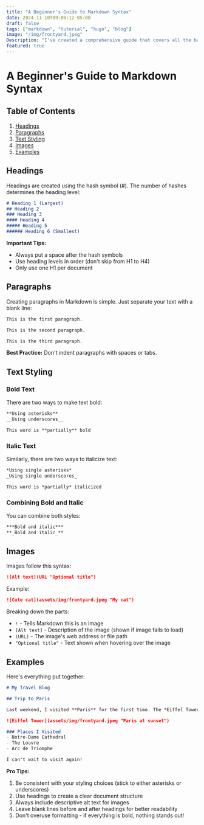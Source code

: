 ```yaml
---
title: "A Beginner's Guide to Markdown Syntax"
date: 2024-11-10T09:06:12-05:00
draft: false
tags: ["markdown", "tutorial", "hugo", "blog"]
image: "/img/frontyard.jpeg"
Description: "I've created a comprehensive guide that covers all the basic Markdown syntax you asked about, with clear examples and best practices. Is there any particular aspect you'd like me to explain in more detail? I can also show you how these elements look when rendered, if that would be helpful."
featured: true
---
```


# A Beginner's Guide to Markdown Syntax

## Table of Contents
1. [Headings](#headings)
2. [Paragraphs](#paragraphs)
3. [Text Styling](#text-styling)
4. [Images](#images)
5. [Examples](#examples)

## Headings

Headings are created using the hash symbol (#). The number of hashes determines the heading level:

```markdown
# Heading 1 (Largest)
## Heading 2
### Heading 3
#### Heading 4
##### Heading 5
###### Heading 6 (Smallest)
```

**Important Tips:**
- Always put a space after the hash symbols
- Use heading levels in order (don't skip from H1 to H4)
- Only use one H1 per document

## Paragraphs

Creating paragraphs in Markdown is simple. Just separate your text with a blank line:

```markdown
This is the first paragraph.

This is the second paragraph.

This is the third paragraph.
```

**Best Practice:** Don't indent paragraphs with spaces or tabs.

## Text Styling

### Bold Text
There are two ways to make text bold:

```markdown
**Using asterisks**
__Using underscores__

This word is **partially** bold
```

### Italic Text
Similarly, there are two ways to italicize text:

```markdown
*Using single asterisks*
_Using single underscores_

This word is *partially* italicized
```

### Combining Bold and Italic
You can combine both styles:

```markdown
***Bold and italic***
**_Bold and italic_**
```

## Images

Images follow this syntax:
```markdown
![Alt text](URL "Optional title")
```

Example:
```markdown
![Cute cat](assets/img/frontyard.jpeg "My cat")
```

Breaking down the parts:
- `!` - Tells Markdown this is an image
- `[Alt text]` - Description of the image (shown if image fails to load)
- `(URL)` - The image's web address or file path
- `"Optional title"` - Text shown when hovering over the image

## Examples

Here's everything put together:

```markdown
# My Travel Blog

## Trip to Paris

Last weekend, I visited **Paris** for the first time. The *Eiffel Tower* was ***amazing***!

![Eiffel Tower](assets/img/frontyard.jpeg "Paris at sunset")

### Places I Visited
- Notre-Dame Cathedral
- The Louvre
- Arc de Triomphe

I can't wait to visit again!
```

**Pro Tips:**
1. Be consistent with your styling choices (stick to either asterisks or underscores)
2. Use headings to create a clear document structure
3. Always include descriptive alt text for images
4. Leave blank lines before and after headings for better readability
5. Don't overuse formatting - if everything is bold, nothing stands out!
